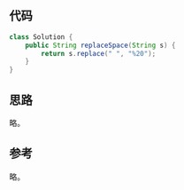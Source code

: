 ## 代码

```java
class Solution {
    public String replaceSpace(String s) {
        return s.replace(" ", "%20");
    }
}
```

## 思路

略。

## 参考

略。